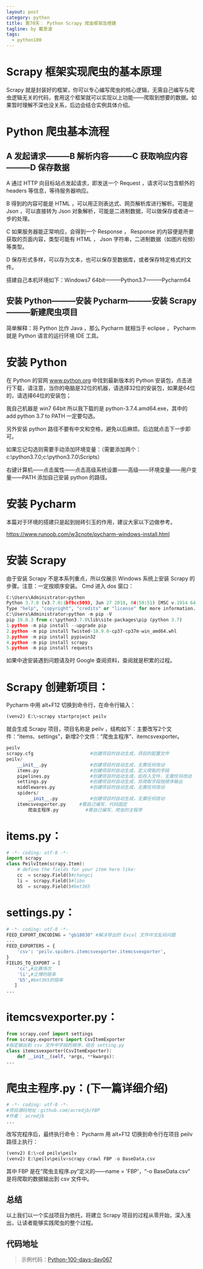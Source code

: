 ```yaml
---
layout: post
category: python
title: 第70天： Python Scrapy 爬虫框架及搭建
tagline: by 戴景波
tags: 
  - python100
---
```


# Scrapy 框架实现爬虫的基本原理

Scrapy 就是封装好的框架，你可以专心编写爬虫的核心逻辑，无需自己编写与爬虫逻辑无关的代码，套用这个框架就可以实现以上功能——爬取到想要的数据。如果暂时理解不深也没关系，后边会结合实例具体介绍。

<!--more-->

# Python 爬虫基本流程

## A 发起请求———B 解析内容———C 获取响应内容———D 保存数据

A 通过 HTTP 向目标站点发起请求，即发送一个 Request ，请求可以包含额外的 headers 等信息，等待服务器响应。

B 得到的内容可能是 HTML ，可以用正则表达式、网页解析库进行解析。可能是 Json ，可以直接转为 Json 对象解析，可能是二进制数据，可以做保存或者进一步的处理。

C 如果服务器能正常响应，会得到一个 Response ， Response 的内容便是所要获取的页面内容，类型可能有 HTML ， Json 字符串，二进制数据（如图片视频）等类型。

D 保存形式多样，可以存为文本，也可以保存至数据库，或者保存特定格式的文件。


搭建自己本机环境如下：Windows7 64bit———Python3.7———Pycharm64

## 安装 Python———安装 Pycharm———安装 Scrapy———新建爬虫项目  

简单解释：将 Python 比作 Java ，那么 Pycharm 就相当于 eclipse ， Pycharm 就是 Python 语言的运行环境 IDE 工具。

# 安装 Python

在 Python 的官网 www.python.org 中找到最新版本的 Python 安装包，点击进行下载，请注意，当你的电脑是32位的机器，请选择32位的安装包，如果是64位的，请选择64位的安装包；

我自己机器是 win7 64bit 所以我下载的是 python-3.7.4.amd64.exe，其中的 add python 3.7 to PATH 一定要勾选。

另外安装 python 路径不要有中文和空格，避免以后麻烦。后边就点击下一步即可。

如果忘记勾选则需要手动添加环境变量：（需要添加两个： c:\python3.7.0;c:\python3.7.0\Scripts）

右键计算机——点击属性——点击高级系统设置——高级——环境变量——用户变量——PATH  添加自己安装 python 的路径。

# 安装 Pycharm

本篇对于环境的搭建只是起到抛砖引玉的作用，建议大家以下边做参考。

https://www.runoob.com/w3cnote/pycharm-windows-install.html

# 安装 Scrapy

由于安装 Scrapy 不是本系列重点，所以仅展示 Windows 系统上安装 Scrapy 的步骤。注意：一定按顺序安装。 Cmd 进入 dos 窗口：

```python
C:\Users\Administrator>python
Python 3.7.0 (v3.7.0:1bf9cc5093, Jun 27 2018, 04:59:51) [MSC v.1914 64 bit (AMD64)] on win32
Type "help", "copyright", "credits" or "license" for more information.
C:\Users\Administrator>python -m pip -V
pip 19.0.3 from c:\python3.7.0\lib\site-packages\pip (python 3.7)  
1.python -m pip install --upgrade pip
2.python -m pip install Twisted-18.9.0-cp37-cp37m-win_amd64.whl
3.python -m pip install pypiwin32
4.python -m pip install scrapy
5.python -m pip install requests
```

如果中途安装遇到问题请及时 Google 查阅资料，查阅就是积累的过程。

# Scrapy 创建新项目：

Pycharm 中用 alt+F12 切换到命令行，在命令行输入：

```python
(venv2) E:\>scrapy startproject peilv
```

就会生成 Scrapy 项目，项目名称是 peilv ，结构如下：主要改写2个文件：“items、settings”，新增2个文件：“爬虫主程序”、itemcsvexporter。

```python
peilv
scrapy.cfg                     #创建项目时自动生成，项目的配置文件
peilv/
    __init__.py                #创建项目时自动生成，无需任何改动
    items.py                   #创建项目时自动生成，定义爬取的字段    
    pipelines.py               #创建项目时自动生成，如存入文件，无需任何改动    
    settings.py                #创建项目时自动生成，将爬取字段按顺序输出    
    middlewares.py             #创建项目时自动生成，无需任何改动    
    spiders/   
        __init__.py            #创建项目时自动生成，无需任何改动	
	itemcsvexporter.py     #需自己编写，代码固定	
        爬虫主程序.py          #需自己编写，爬虫的主程序
```
	
# items.py：

```python
# -*- coding: utf-8 -*-
import scrapy
class PeilvItem(scrapy.Item):
    # define the fields for your item here like:
    cc  = scrapy.Field()#changci
    li =  scrapy.Field()#libo
    b5  = scrapy.Field()#bet365
```

# settings.py：

```python
# -*- coding: utf-8 -*-
FEED_EXPORT_ENCODING = "gb18030" #解决导出的 Excel 文件中文乱码问题
...
FEED_EXPORTERS = {
    'csv': 'peilv.spiders.itemcsvexporter.itemcsvexporter',
}   
FIELDS_TO_EXPORT = [
    'cc',#比赛场次
    'li',#立博的赔率
    'b5',#bet365的赔率
   ]
...
```

# itemcsvexporter.py：

```python
from scrapy.conf import settings
from scrapy.exporters import CsvItemExporter
#指定输出到 csv 文件中字段的顺序，结合 setting.py
class itemcsvexporter(CsvItemExporter):
    def __init__(self, *args, **kwargs):
...
```

# 爬虫主程序.py：(下一篇详细介绍)

```python
# -*- coding: utf-8 -*-
#项目源码地址：github.com/acredjb/FBP
#作者： acredjb
...
```

改写完程序后，最终执行命令：
Pycharm 用 alt+F12 切换到命令行在项目 peilv 路径上执行：

```python
(venv2) E:\>cd peilv\peilv 
(venv2) E:\peilv\peilv>scrapy crawl FBP -o BaseData.csv
```

其中 FBP 是在“爬虫主程序.py”定义的——name = 'FBP'，“-o BaseData.csv” 是将爬取的数据输出到 csv 文件中。

## 总结
以上我们以一个实战项目为依托，将建立 Scrapy 项目的过程从零开始，深入浅出，让读者能够实践爬虫的整个过程。

## 代码地址


> 示例代码：[Python-100-days-day067](https://github.com/JustDoPython/python-100-day/tree/master/day-070)

